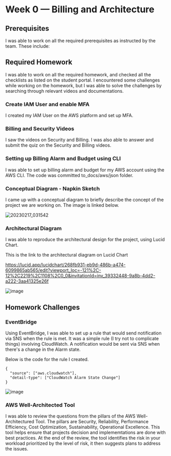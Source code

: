 # Week 0 — Billing and Architecture

## Prerequisites

I was able to work on all the required prerequisites as instructed by the team. These include:



## Required Homework

I was able to work on all the required homework, and checked all the checklists as listed on the student portal. I encountered some challenges while working on the homework, but I was able to solve the challenges by searching through relevant videos and documentations.

### Create IAM User and enable MFA

I created my IAM User on the AWS platform and set up MFA.

### Billing and Security Videos

I saw the videos on Security and Billing. I was also able to answer and submit the quiz on the Security  and Billing videos. 

### Setting up Billing Alarm and Budget using CLI

I was able to set up billing alarm and budget for my AWS account using the AWS CLI. The code was committed to_docs/aws/json folder.

### Conceptual Diagram - Napkin Sketch

I came up with a conceptual diagram to briefly describe the concept of the project we are working on. 
The image is linked below.

![20230217_031542](https://user-images.githubusercontent.com/125236587/219631252-ff42a5fc-e48e-48dd-bd81-cad6cae17f84.jpg)


### Architectural Diagram

I was able to reproduce the architectural design for the project, using Lucid Chart.

This is the link to the architectural diagram on Lucid Chart

https://lucid.app/lucidchart/268fb931-eb9d-486b-a474-6099865ab565/edit?viewport_loc=-121%2C-12%2C2219%2C1108%2C0_0&invitationId=inv_39332448-9a8b-4dd2-a222-3aa41325e26f

![image](https://user-images.githubusercontent.com/125236587/218894264-80250481-ed78-4c4d-9f27-03ce434b84f3.png)


## Homework Challenges

### EventBridge

Using EventBridge, I was able to set up a rule that would send notification via SNS when the rule is met. It was a simple rule (I try not to complicate things) involving CloudWatch. A notification would be sent via SNS when there's a change in the Alarm state.

Below is the code for the rule I created.

```
{
  "source": ["aws.cloudwatch"],
  "detail-type": ["CloudWatch Alarm State Change"]
}
```

![image](https://user-images.githubusercontent.com/125236587/219177927-2c62773c-8577-441a-ae26-910708656cf0.png)


### AWS Well-Architected Tool

I was able to review the questions from the pillars of the AWS Well-Architectured Tool. The pillars are Security, Reliability, Performance Efficiency, Cost Optimization, Sustainability, Operational Excellence. This tool helps ensure that projects decision and implememtations are done with best practices. At the end of the review, the tool identifies the risk in your workload prioritized by the level of risk, it then suggests plans to address the issues.
